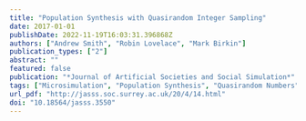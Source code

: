 ```yaml
---
title: "Population Synthesis with Quasirandom Integer Sampling"
date: 2017-01-01
publishDate: 2022-11-19T16:03:31.396868Z
authors: ["Andrew Smith", "Robin Lovelace", "Mark Birkin"]
publication_types: ["2"]
abstract: ""
featured: false
publication: "*Journal of Artificial Societies and Social Simulation*"
tags: ["Microsimulation", "Population Synthesis", "Quasirandom Numbers", "Statistical Sampling"]
url_pdf: "http://jasss.soc.surrey.ac.uk/20/4/14.html"
doi: "10.18564/jasss.3550"
---
```



